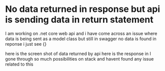 
# No data returned in response but api is sending data in return statement

I am working on .net core web api and i have come across an issue where data is being sent as a model class but still in swagger no data is found in reponse i just see
{}

here is the screen shot of data returned by api 
here is the response in 
I gone through so much possibilities on stack and havent found any issue related to this

        